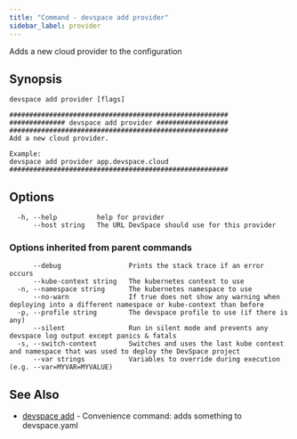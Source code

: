 ```yaml
---
title: "Command - devspace add provider"
sidebar_label: provider
---
```



Adds a new cloud provider to the configuration

## Synopsis


```
devspace add provider [flags]
```

```
#######################################################
############## devspace add provider ##################
#######################################################
Add a new cloud provider.

Example:
devspace add provider app.devspace.cloud
#######################################################
```
## Options

```
  -h, --help          help for provider
      --host string   The URL DevSpace should use for this provider
```

### Options inherited from parent commands

```
      --debug                 Prints the stack trace if an error occurs
      --kube-context string   The kubernetes context to use
  -n, --namespace string      The kubernetes namespace to use
      --no-warn               If true does not show any warning when deploying into a different namespace or kube-context than before
  -p, --profile string        The devspace profile to use (if there is any)
      --silent                Run in silent mode and prevents any devspace log output except panics & fatals
  -s, --switch-context        Switches and uses the last kube context and namespace that was used to deploy the DevSpace project
      --var strings           Variables to override during execution (e.g. --var=MYVAR=MYVALUE)
```

## See Also

* [devspace add](../../cli/commands/devspace_add)	 - Convenience command: adds something to devspace.yaml
